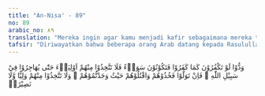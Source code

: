 ```yaml
---
title: "An-Nisa' - 89"
no: 89
arabic_no: ٨٩
translation: "Mereka ingin agar kamu menjadi kafir sebagaimana mereka telah menjadi kafir, sehingga kamu menjadi sama (dengan mereka). Janganlah kamu jadikan dari antara mereka sebagai teman-teman(mu), sebelum mereka berpindah pada jalan Allah. Apabila mereka berpaling, maka tawanlah mereka dan bunuhlah mereka di mana pun mereka kamu temukan, dan janganlah kamu jadikan seorang pun di antara mereka sebagai teman setia dan penolong,"
tafsir: "Diriwayatkan bahwa beberapa orang Arab datang kepada Rasulullah saw. di Medinah, lalu mereka masuk Islam, kemudian mereka ditimpa penyakit panas, yang menyebabkan mereka kembali kafir lalu mereka keluar dari Medinah. Kemudian mereka berjumpa dengan sahabat Nabi, para sahabat menanyakan sebab-sebab mereka meninggalkan Medinah. Mereka menerangkan bahwa mereka ditimpa penyakit panas. Para sahabat berkata, \"Mengapa kamu tidak mengambil teladan yang baik dari Rasulullah?\" Dalam menyikapi orang-orang ini, para sahabat terbagi kepada dua golongan. Yang sebagian berpendapat bahwa mereka telah menjadi munafik, sedang sebagian lagi berpendapat bahwa mereka masih Islam. Lalu turunlah ayat ini yang mencela sikap kaum muslimin, karena terpecah menjadi dua golongan, dan memerintahkan agar orang Arab ditawan dan dibunuh, jika mereka tidak berhijrah ke Medinah, karena mereka disamakan dengan kaum musyrikin yang lain.\n\nAyat ini menjelaskan sifat-sifat orang-orang munafik, yang oleh sebagian kaum Muslimin ketika itu dibela dan hendak diberi petunjuk, serta diharapkan bantuan mereka untuk memperkuat kaum Muslimin. Sifat kaum munafik itu jauh berbeda dari orang-orang kafir, yang senang dengan kekafiran mereka dan tidak mengganggu orang lain. Adapun orang-orang munafik, mereka tidak hanya sekedar bermuka dua terhadap kaum Muslimin, melainkan juga ingin mengembalikan kaum Muslimin kepada kekafiran, dan sesudah itu mereka akan melenyapkan agama Islam dari muka bumi ini.\n\nOleh karena demikian buruknya niat dan perbuatan orang-orang munafik itu, maka kaum Muslimin sekali lagi diingatkan, agar jangan sekali-kali mempercayai mereka dan jangan menjadikan mereka sebagai teman dan penolong, kecuali mereka benar-benar telah menganut agama Islam dan telah sesuai perbuatan mereka dengan ucapan, serta telah bersatu padu dengan kaum Muslimin dalam akidah, sikap dan perbuatan, bukan hanya sekedar tunduk karena mereka dalam keadaan lemah. Jika mereka benar-benar telah beriman, tentulah mereka tidak akan meninggalkan Nabi dan kaum Muslimin dalam menghadapi berbagai kesulitan. Mereka tentu akan selalu bersama Nabi dan kaum Muslimin, karena hal itu adalah dorongan iman yang kuat di dalam hati seseorang. Maka keengganan untuk mengikuti Nabi adalah suatu tanda lemahnya keimanan dan belum adanya keikhlasan untuk membela agama Islam.\n\nOleh sebab itu perintah dalam ayat ini bilamana ternyata mereka tidak mau beriman dan berjihad di jalan Allah, maka hendaklah kaum Muslimin menawan dan membunuh mereka, dan tidak menjadikan mereka sebagai pelindung dan penolong.\n\nDari ayat ini dapat diambil pengertian bahwa yang menjadi alasan pokok bagi perintah untuk menawan dan membunuh mereka, ialah sifat mereka yang tidak jujur kepada kaum Muslimin serta perbuatan mereka yang dilakukan dengan sembunyi untuk menghancurkan Islam dan kaum Muslimin. Tindakan terhadap mereka itu dipandang sebagai suatu keharusan yang perlu dilakukan untuk keselamatan Islam dan kaum Muslimin. Tindakan itu harus dihentikan apabila ternyata mereka itu telah menghentikan pula sikap dan perbuatan mereka yang bersifat bermusuhan terhadap Islam dan kaum Muslimin."
---
```


وَدُّوْا لَوْ تَكْفُرُوْنَ كَمَا كَفَرُوْا فَتَكُوْنُوْنَ سَوَاۤءً فَلَا تَتَّخِذُوْا مِنْهُمْ اَوْلِيَاۤءَ حَتّٰى يُهَاجِرُوْا فِيْ سَبِيْلِ اللّٰهِ ۗ فَاِنْ تَوَلَّوْا فَخُذُوْهُمْ وَاقْتُلُوْهُمْ حَيْثُ وَجَدْتُّمُوْهُمْ ۖ وَلَا تَتَّخِذُوْا مِنْهُمْ وَلِيًّا وَّلَا نَصِيْرًاۙ  
